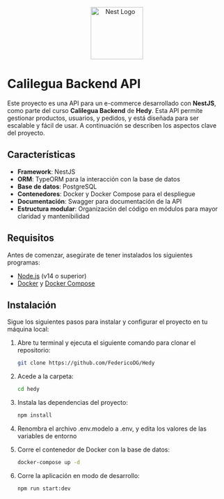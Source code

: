 <p align="center">
  <a href="http://nestjs.com/" target="blank"><img src="https://nestjs.com/img/logo-small.svg" width="120" alt="Nest Logo" /></a>
</p>

# Calilegua Backend API

Este proyecto es una API para un e-commerce desarrollado con **NestJS**, como parte del curso **Calilegua Backend** de **Hedy**. Esta API permite gestionar productos, usuarios, y pedidos, y está diseñada para ser escalable y fácil de usar. A continuación se describen los aspectos clave del proyecto.

## Características

- **Framework**: NestJS
- **ORM**: TypeORM para la interacción con la base de datos
- **Base de datos**: PostgreSQL
- **Contenedores**: Docker y Docker Compose para el despliegue
- **Documentación**: Swagger para documentación de la API
- **Estructura modular**: Organización del código en módulos para mayor claridad y mantenibilidad

## Requisitos

Antes de comenzar, asegúrate de tener instalados los siguientes programas:

- [Node.js](https://nodejs.org/) (v14 o superior)
- [Docker](https://www.docker.com/get-started) y [Docker Compose](https://docs.docker.com/compose/)

## Instalación

Sigue los siguientes pasos para instalar y configurar el proyecto en tu máquina local:

1. Abre tu terminal y ejecuta el siguiente comando para clonar el repositorio:

   ```bash
   git clone https://github.com/FedericoDG/Hedy
   ```

2. Acede a la carpeta:

   ```bash
   cd hedy
   ```

3. Instala las dependencias del proyecto:

   ```bash
   npm install
   ```

4. Renombra el archivo .env.modelo a .env, y edita los valores de las variables de entorno

5. Corre el contenedor de Docker con la base de datos:

   ```bash
   docker-compose up -d
   ```

6. Corre la aplicación en modo de desarrollo:
   ```bash
   npm run start:dev
   ```
